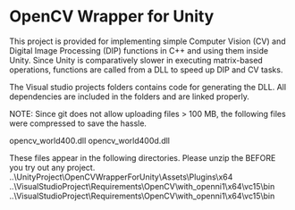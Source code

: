 # OpenCV Wrapper for Unity
This project is provided for implementing simple Computer Vision (CV) and Digital Image Processing (DIP) functions in C++ and using them inside Unity.
Since Unity is comparatively slower in executing matrix-based operations, functions are called from a DLL to speed up DIP and CV tasks.

The Visual studio projects folders contains code for generating the DLL.
All dependencies are included in the folders and are linked properly.

NOTE: Since git does not allow uploading files > 100 MB, the following files were compressed to save the hassle.

opencv_world400.dll
opencv_world400d.dll

These files appear in the following directories. Please unzip the BEFORE you try out any project.
..\UnityProject\OpenCVWrapperForUnity\Assets\Plugins\x64
..\VisualStudioProject\Requirements\OpenCV\with_openni1\x64\vc15\bin
..\VisualStudioProject\Requirements\OpenCV\with_openni1\x64\vc15\bin

